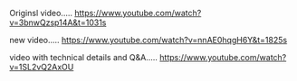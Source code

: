 Originsl video.....
https://www.youtube.com/watch?v=3bnwQzsp14A&t=1031s

new video.....
https://www.youtube.com/watch?v=nnAE0hqgH6Y&t=1825s

video with technical details and Q&A.....
https://www.youtube.com/watch?v=1SL2vQ2AxOU

